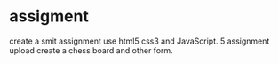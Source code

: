 # assigment
create a smit assignment use html5 css3 and JavaScript. 5 assignment upload create a chess board and other form.
